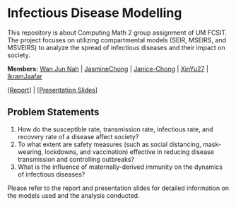 # Infectious Disease Modelling
This repository is about Computing Math 2 group assignment of UM FCSIT. The project focuses on utilizing compartmental models (SEIR, MSEIRS, and MSVEIRS) to analyze the spread of infectious diseases and their impact on society.

**Members:** 
[Wan Jun Nah](https://github.com/nwjun) | [JasmineChong](https://github.com/JasmineChong) | [Janice-Chong](https://github.com/Janice-Chong) | [XinYu27](https://github.com/XinYu27) | [IkramJaafar](https://github.com/IKRAMJAAFAR)

[[Report](materials/CM2-Binary-Wizards-Report.pdf)] | [[Presentation Slides](materials/CM2-Binary-Wizards-Presentation.pdf)]

## Problem Statements

1. How do the susceptible rate, transmission rate, infectious rate, and recovery rate of a disease affect society?
2. To what extent are safety measures (such as social distancing, mask-wearing, lockdowns, and vaccination) effective in reducing disease transmission and controlling outbreaks?
3. What is the influence of maternally-derived immunity on the dynamics of infectious diseases?

Please refer to the report and presentation slides for detailed information on the models used and the analysis conducted.
